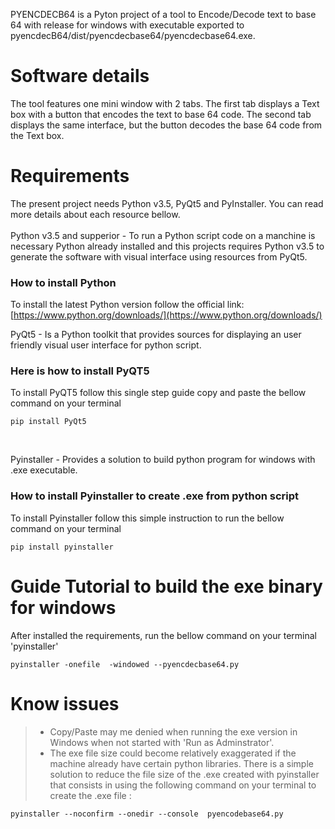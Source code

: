
PYENCDECB64 is a Pyton project of a tool to Encode/Decode text to base 64 with release for windows with executable exported to pyencdecB64/dist/pyencdecbase64/pyencdecbase64.exe.

# Software details
The tool features one mini window with 2 tabs. The first tab displays a Text box with a button that encodes the text to base 64 code. The second tab displays the same interface, but the button decodes the base 64 code from the Text box.<br>

# Requirements
The present project needs Python v3.5, PyQt5 and PyInstaller. You can read more details about each resource bellow.<br>  
Python v3.5 and supperior - To run a Python script code on a manchine is necessary Python already installed and this projects requires Python v3.5 to generate the software with visual interface using resources from PyQt5.
### How to install Python
To install the latest Python version follow the official link: [https://www.python.org/downloads/](https://www.python.org/downloads/) <br>

PyQt5 - Is a Python toolkit that provides sources for displaying an user friendly visual user interface for python script.<br>
### Here is how to install PyQT5
To install PyQT5 follow this single step guide copy and paste the bellow command on your terminal 
```
pip install PyQt5
```
<br>

Pyinstaller - Provides a solution to build python program for windows with .exe executable.<br>

### How to install Pyinstaller to create .exe from python script 
To install Pyinstaller follow this simple instruction to run the bellow command on your terminal 
```
pip install pyinstaller
```


# Guide Tutorial to build the exe binary for windows
After installed the requirements, run the bellow command on your terminal 'pyinstaller' 
```
pyinstaller -onefile  -windowed --pyencdecbase64.py
```

# Know issues
> - Copy/Paste may me denied when running the exe version in Windows when not started with 'Run as Adminstrator'.
> - The exe file size could become relatively exaggerated if the machine already have certain python libraries. There is a simple solution to reduce the file size of the .exe created with pyinstaller that consists in using the following command on your terminal to create the .exe file : 
```
pyinstaller --noconfirm --onedir --console  pyencodebase64.py
```